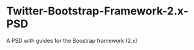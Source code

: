 Twitter-Bootstrap-Framework-2.x-PSD
===================================

A PSD with guides for the Boostrap framework (2.x)